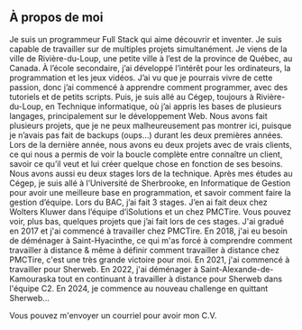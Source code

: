 ## À propos de moi

Je suis un programmeur Full Stack qui aime découvrir et inventer. Je suis
capable de travailler sur de multiples projets simultanément. Je viens de la
ville de Rivière-du-Loup, une petite ville à l’est de la province de Québec, au
Canada. À l’école secondaire, j’ai développé l’intérêt pour les ordinateurs, la
programmation et les jeux vidéos. J’ai vu que je pourrais vivre de cette
passion, donc j’ai commencé à apprendre comment programmer, avec des tutoriels
et de petits scripts. Puis, je suis allé au Cégep, toujours à Rivière-du-Loup,
en Technique informatique, où j’ai appris les bases de plusieurs langages,
principalement sur le développement Web. Nous avons fait plusieurs projets, que
je ne peux malheureusement pas montrer ici, puisque je n’avais pas fait de
backups (oups…) durant les deux premières années. Lors de la dernière année,
nous avons eu deux projets avec de vrais clients, ce qui nous a permis de voir
la boucle complète entre connaître un client, savoir ce qu’il veut et lui créer
quelque chose en fonction de ses besoins. Nous avons aussi eu deux stages lors
de la technique. Après mes études au Cégep, je suis allé à l’Université de
Sherbrooke, en Informatique de Gestion pour avoir une meilleure base en
programmation, et savoir comment faire la gestion d’équipe. Lors du BAC, j’ai
fait 3 stages. J’en ai fait deux chez Wolters Kluwer dans l’équipe d’iSolutions
et un chez PMCTire. Vous pouvez voir, plus bas, quelques projets que j’ai fait
lors de ces stages. J'ai gradué en 2017 et j'ai commencé à travailler chez
PMCTire. En 2018, j'ai eu besoin de déménager à Saint-Hyacinthe, ce qui m'as
forcé à comprendre comment travailler à distance & même à définir comment
travailler à distance chez PMCTire, c'est une très grande victoire pour moi. En
2021, j'ai commencé à travailler pour Sherweb. En 2022, j'ai déménager à
Saint-Alexande-de-Kamouraska tout en continuant à travailler à distance pour
Sherweb dans l'équipe C2. En 2024, je commence au nouveau challenge en quittant
Sherweb...

Vous pouvez m'envoyer un courriel pour avoir mon C.V.

